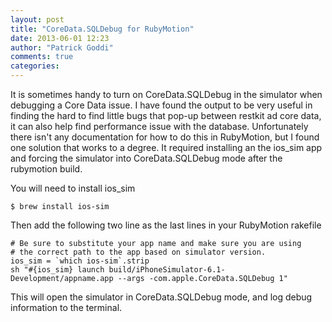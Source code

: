 ```yaml
---
layout: post
title: "CoreData.SQLDebug for RubyMotion"
date: 2013-06-01 12:23
author: "Patrick Goddi"
comments: true
categories: 
---
```

It is sometimes handy to turn on CoreData.SQLDebug in the simulator when debugging a Core Data issue. I have found the output to be very useful in finding the hard to find little bugs that pop-up between restkit ad core data, it can also help find performance issue with the database.  Unfortunately there isn't any documentation for how to do this in RubyMotion, but I found one solution that works to a degree. It required installing an the ios_sim app and forcing the simulator into CoreData.SQLDebug mode after the rubymotion build.

You will need to install ios_sim

    $ brew install ios-sim

Then add the following two line as the last lines in your RubyMotion rakefile

    # Be sure to substitute your app name and make sure you are using
    # the correct path to the app based on simulator version.
    ios_sim = `which ios-sim`.strip
    sh "#{ios_sim} launch build/iPhoneSimulator-6.1-Development/appname.app --args -com.apple.CoreData.SQLDebug 1"

This will open the simulator in CoreData.SQLDebug mode, and log debug information to the terminal.